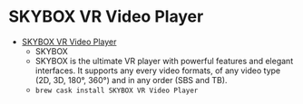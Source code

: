 # SKYBOX VR Video Player
- [SKYBOX VR Video Player](https://skybox.xyz/)
  -  SKYBOX
  - SKYBOX is the ultimate VR player with powerful features and elegant interfaces.  It supports any every video formats, of any video type (2D, 3D, 180°, 360°) and in any order (SBS and TB).
  - `brew cask install SKYBOX VR Video Player`
